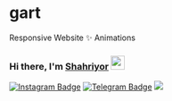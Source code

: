 # gart
Responsive Website ✨ Animations

### Hi there, I'm <a href="https://github.com/shahriyor-sharifjonov" target="_blank">Shahriyor</a> <img src="https://media.giphy.com/media/hvRJCLFzcasrR4ia7z/giphy.gif" width="25px">
[![Instagram Badge](https://img.shields.io/badge/-Instagram-e4405f?style=flat-square&logo=Instagram&logoColor=white)](https://instagram.com/sharifjonov_shahriyor/)
[![Telegram Badge](https://img.shields.io/badge/-Telegram-0088cc?style=flat-square&logo=Telegram&logoColor=white)](https://t.me/Shahriyor0077)
[![](https://visitor-badge.glitch.me/badge?page_id=shahriyor-sharifjonov.shahriyor-sharifjonov)]()
